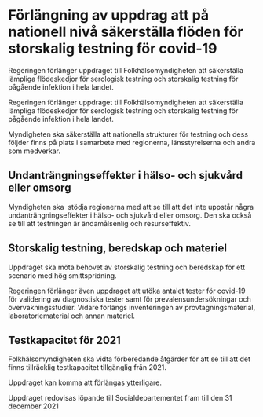 # Förlängning av uppdrag att på nationell nivå säkerställa flöden för storskalig testning för covid-19

Regeringen förlänger uppdraget till Folkhälsomyndigheten att säkerställa lämpliga flödeskedjor för serologisk testning och storskalig testning för pågående infektion i hela landet.

Regeringen förlänger uppdraget till Folkhälsomyndigheten att säkerställa lämpliga flödeskedjor för serologisk testning och storskalig testning för pågående infektion i hela landet.

Myndigheten ska säkerställa att nationella strukturer för testning och dess följder finns på plats i samarbete med regionerna, länsstyrelserna och andra som medverkar.

## Undanträngningseffekter i hälso- och sjukvård eller omsorg

Myndigheten ska  stödja regionerna med att se till att det inte uppstår några undanträngningseffekter i hälso- och sjukvård eller omsorg. Den ska också se till att testningen är ändamålsenlig och resurseffektiv.

## Storskalig testning, beredskap och materiel

Uppdraget ska möta behovet av storskalig testning och beredskap för ett scenario med hög smittspridning.

Regeringen förlänger även uppdraget att utöka antalet tester för covid-19 för validering av diagnostiska tester samt för prevalensundersökningar och övervakningsstudier. Vidare förlängs inventeringen av provtagningsmaterial, laboratoriematerial och annan materiel.

## Testkapacitet för 2021

Folkhälsomyndigheten ska vidta förberedande åtgärder för att se till att det finns tillräcklig testkapacitet tillgänglig från 2021.

Uppdraget kan komma att förlängas ytterligare.

Uppdraget redovisas löpande till Socialdepartementet fram till den 31 december 2021
